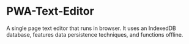 # PWA-Text-Editor
A single page text editor that runs in browser. It uses an IndexedDB database, features data persistence techniques, and functions offline.
